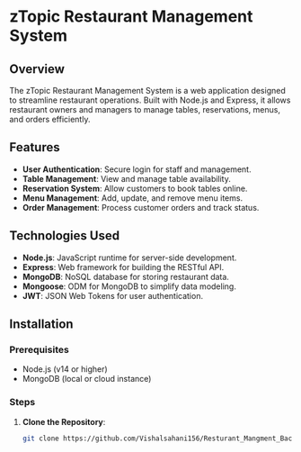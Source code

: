 # zTopic Restaurant Management System

## Overview
The zTopic Restaurant Management System is a web application designed to streamline restaurant operations. Built with Node.js and Express, it allows restaurant owners and managers to manage tables, reservations, menus, and orders efficiently.

## Features
- **User  Authentication**: Secure login for staff and management.
- **Table Management**: View and manage table availability.
- **Reservation System**: Allow customers to book tables online.
- **Menu Management**: Add, update, and remove menu items.
- **Order Management**: Process customer orders and track status.

## Technologies Used
- **Node.js**: JavaScript runtime for server-side development.
- **Express**: Web framework for building the RESTful API.
- **MongoDB**: NoSQL database for storing restaurant data.
- **Mongoose**: ODM for MongoDB to simplify data modeling.
- **JWT**: JSON Web Tokens for user authentication.

## Installation

### Prerequisites
- Node.js (v14 or higher)
- MongoDB (local or cloud instance)

### Steps
1. **Clone the Repository**:
   ```bash
   git clone https://github.com/Vishalsahani156/Resturant_Mangment_Backen